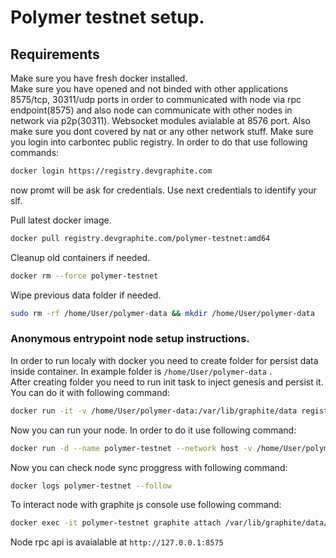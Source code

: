 # Polymer testnet setup.

## Requirements

Make sure you have fresh docker installed.\
Make sure you have opened and not binded with other applications 8575/tcp, 30311/udp ports in order to communicated with node via rpc endpoint(8575) and also node can communicate with other nodes in network via p2p(30311). Websocket modules avialable at 8576 port. Also make sure you dont covered by nat or any other network stuff.
Make sure you login into carbontec public registry. In order to do that use following commands:

```bash
docker login https://registry.devgraphite.com
```
now promt will be ask for credentials. Use next credentials to identify your slf.

Pull latest docker image.
```bash
docker pull registry.devgraphite.com/polymer-testnet:amd64
```

Cleanup old containers if needed.
```bash
docker rm --force polymer-testnet
```

Wipe previous data folder if needed.
```bash 
sudo rm -rf /home/User/polymer-data && mkdir /home/User/polymer-data
```

### Anonymous entrypoint node setup instructions.

In order to run localy with docker you need to create folder for persist data inside container. In example folder is ```/home/User/polymer-data``` . \
After creating folder you need to run init task to inject genesis and persist it. You can do it with following command:
```bash
docker run -it -v /home/User/polymer-data:/var/lib/graphite/data registry.devgraphite.com/polymer-testnet:amd64 graphite --datadir /var/lib/graphite/data init /var/lib/graphite/genesis.json
```
Now you can run your node. In order to do it use following command:
```bash
docker run -d --name polymer-testnet --network host -v /home/User/polymer-data:/var/lib/graphite/data registry.devgraphite.com/polymer-testnet:amd64 graphite --datadir /var/lib/graphite/data --config /var/lib/graphite/config.yaml
```
Now you can check node sync proggress with following command:
```bash
docker logs polymer-testnet --follow
```
To interact node with graphite js console use following command:
```bash
docker exec -it polymer-testnet graphite attach /var/lib/graphite/data/geth.ipc
```
Node rpc api is avaialable at ```http://127.0.0.1:8575```
